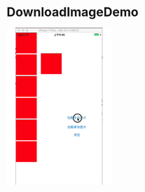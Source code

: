# DownloadImageDemo
![效果.gif](https://github.com/gongxiaokai/DownloadImageDemo/blob/master/xiaoguo.gif)
